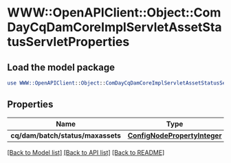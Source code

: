 # WWW::OpenAPIClient::Object::ComDayCqDamCoreImplServletAssetStatusServletProperties

## Load the model package
```perl
use WWW::OpenAPIClient::Object::ComDayCqDamCoreImplServletAssetStatusServletProperties;
```

## Properties
Name | Type | Description | Notes
------------ | ------------- | ------------- | -------------
**cq/dam/batch/status/maxassets** | [**ConfigNodePropertyInteger**](ConfigNodePropertyInteger.md) |  | [optional] 

[[Back to Model list]](../README.md#documentation-for-models) [[Back to API list]](../README.md#documentation-for-api-endpoints) [[Back to README]](../README.md)



